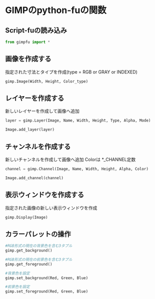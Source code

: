 # GIMPのpython-fuの関数

## Script-fuの読み込み
```python
from gimpfu import *
```

## 画像を作成する
指定された寸法とタイプを作成(type = RGB or GRAY or INDEXED)
```python
gimp.Image(Width, Height, Color_type)
```
## レイヤーを作成する
新しいレイヤーを作成して画像へ追加
```python
layer = gimp.Layer(Image, Name, Width, Height, Type, Alpha, Mode)

Image.add_layer(layer)
```

## チャンネルを作成する
新しいチャンネルを作成して画像へ追加
Colorは *_CHANNEL定数
```python
channel = gimp.Channel(Image, Name, Width, Height, Alpha, Color)

Image.add_channel(channel)
```

## 表示ウィンドウを作成する
指定された画像の新しい表示ウィンドウを作成
```python
gimp.Display(Image)
```

## カラーパレットの操作
```python
#RGB形式の現在の背景色を含む3タプル
gimp.get_background()

#RGB形式の現在の前景色を含む3タプル
gimp.get_foreground()

#背景色を設定
gimp.set_background(Red, Green, Blue)

#前景色を設定
gimp.set_foreground(Red, Green, Blue)
```

